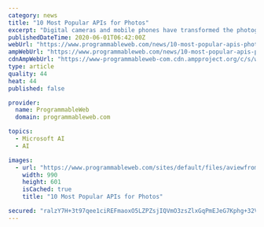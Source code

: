 ```yaml
---
category: news
title: "10 Most Popular APIs for Photos"
excerpt: "Digital cameras and mobile phones have transformed the photography world. Developers wanting to tap into that enormous area should check out the resources on ProgrammableWeb, including over 500 APIs."
publishedDateTime: 2020-06-01T06:42:00Z
webUrl: "https://www.programmableweb.com/news/10-most-popular-apis-photos/brief/2020/06/01"
ampWebUrl: "https://www.programmableweb.com/news/10-most-popular-apis-photos/brief/2020/06/01?amp"
cdnAmpWebUrl: "https://www-programmableweb-com.cdn.ampproject.org/c/s/www.programmableweb.com/news/10-most-popular-apis-photos/brief/2020/06/01?amp"
type: article
quality: 44
heat: 44
published: false

provider:
  name: ProgrammableWeb
  domain: programmableweb.com

topics:
  - Microsoft AI
  - AI

images:
  - url: "https://www.programmableweb.com/sites/default/files/aviewfrommyseat.jpg"
    width: 990
    height: 601
    isCached: true
    title: "10 Most Popular APIs for Photos"

secured: "ralzY7H+3t97qee1ciREFmaoxO5LZPZsjIQVmO3zsZlxGqPmEJeG7Kphg+32Vbyy9gg5zdpztNIOMhv+gd/Bea2jo/vSAjzxHzvXsCw0v1vfQ2gfUcu5rjanciDOpg7h+cxO8hpdKIiiSU1A+ACAusjQD9Se7obUpvcZic6h5oQkOYOzilyCZkgR1cbla1q9qwWooqaCYatfZak4nHBdBTm0pFFK2+WXuCXQZjp32QSbeC4vKnYjQ7xK1L40YRGbUDrRTGZqcyZ+HekwgnZYXz0dk6JglyjYjn9fmHHj8iV+0FX0x1xR0t5X8sfe5lV0oqFcpNZpuN0a4tVDEdqjo40nCQMonxmVG/oqDhwZBlfaSL6LlzqyFFHLisFjjJ6DLumQDRU7FaJ0PJNYDAAWwvmlb/p6+W0hNdroUzH+J93imvprhJERDbYqgsVqrpHqCAXC4X1zEr8ahPeUbo5/sN91PXLmnYgQO+0g2D1FkYM=;xXPnDBjzGPZljz/PSvmUng=="
---
```


